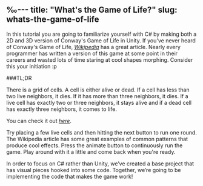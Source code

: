 ‰---
title: "What's the Game of Life?"
slug: whats-the-game-of-life
---

In this tutorial you are going to familiarize yourself with C\# by making both a 2D and 3D version of Conway's Game of Life in Unity. If you've never heard of Conway's Game of Life, [*Wikipedia*](http://en.wikipedia.org/wiki/Conway%27s_Game_of_Life) has a great article. Nearly every programmer has written a version of this game at some point in their careers and wasted lots of time staring at cool shapes morphing. Consider this your initiation :p

###TL;DR

There is a grid of cells. A cell is either alive or dead. If a cell has less than two live neighbors, it dies. If it has more than three neighbors, it dies. If a live cell has exactly two or three neighbors, it stays alive and if a dead cell has exactly three neighbors, it comes to life.

You can check it out [*here*](https://jsfiddle.net/makeschool_dion/zose7rv3/embedded/result/).

Try placing a few live cells and then hitting the next button to run one round. The Wikipedia article has some great examples of common patterns that produce cool effects. Press the animate button to continuously run the game. Play around with it a little and come back when you're ready.

In order to focus on C\# rather than Unity, we’ve created a base project that has visual pieces hooked into some code. Together, we’re going to be implementing the code that makes the game work!

